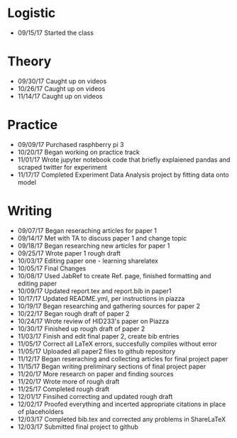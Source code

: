 # Logistic

* 09/15/17 Started the class

# Theory

* 09/30/17 Caught up on videos
* 10/26/17 Caught up on videos
* 11/14/17 Caught up on videos

# Practice

* 09/09/17 Purchased rasphberry pi 3
* 10/20/17 Began working on practice track
* 11/01/17 Wrote jupyter notebook code that briefly explaiened pandas and scraped twitter for experiment
* 11/17/17 Completed Experiment Data Analysis project by fitting data onto model 

# Writing

* 09/07/17 Began reseraching articles for paper 1
* 09/14/17 Met with TA to discuss paper 1 and change topic
* 09/18/17 Began researching new articles for paper 1
* 09/25/17 Wrote paper 1 rough draft
* 10/03/17 Editing paper one - learning sharelatex
* 10/05/17 Final Changes
* 10/08/17 Used JabRef to create Ref. page, finished formatting and editing paper
* 10/09/17 Updated report.tex and report.bib in paper1
* 10/17/17 Updated README.yml, per instructions in piazza
* 10/19/17 Began researching and gathering sources for paper 2
* 10/22/17 Began rough draft of paper 2
* 10/24/17 Wrote review of HID233's paper on Piazza
* 10/30/17 Finished up rough draft of paper 2
* 11/03/17 Finish and edit final paper 2, create bib entries
* 11/05/17 Correct all LaTeX errors, succesfully compiles without error
* 11/05/17 Uploaded all paper2 files to github repository
* 11/12/17 Began reseraching and collecting articles for final project paper
* 11/15/17 Began writing preliminary sections of final project paper
* 11/20/17 More research on paper and finding sources
* 11/20/17 Wrote more of rough draft
* 11/25/17 Completed rough draft
* 12/01/17 Finsihed correcting and updated rough draft
* 12/02/17 Proofed everything and incerted appropriate citations in place of placeholders
* 12/03/17 Completed bib.tex and corrected any problems in ShareLaTeX
* 12/03/17 Submitted final project to github

